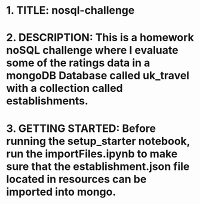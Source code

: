 # 1. TITLE: nosql-challenge
# 2. DESCRIPTION: This is a homework noSQL challenge where I evaluate some of the ratings data in a mongoDB Database called uk_travel with a collection called establishments.
# 3. GETTING STARTED: Before running the setup_starter notebook, run the importFiles.ipynb to make sure that the establishment.json file located in resources can be imported into mongo. 
